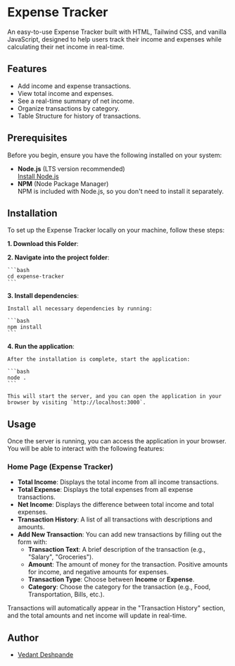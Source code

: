 # Expense Tracker

An easy-to-use Expense Tracker built with HTML, Tailwind CSS, and vanilla JavaScript, designed to help users track their income and expenses while calculating their net income in real-time.

## Features

- Add income and expense transactions.
- View total income and expenses.
- See a real-time summary of net income.
- Organize transactions by category.
- Table Structure for history of transactions.

## Prerequisites

Before you begin, ensure you have the following installed on your system:

- **Node.js** (LTS version recommended)  
  [Install Node.js](https://nodejs.org/)
- **NPM** (Node Package Manager)  
  NPM is included with Node.js, so you don't need to install it separately.

## Installation

To set up the Expense Tracker locally on your machine, follow these steps:

**1. Download this Folder**:

**2. Navigate into the project folder**:

    ```bash
    cd expense-tracker
    ```

**3. Install dependencies**:

    Install all necessary dependencies by running:

    ```bash
    npm install
    ```

**4. Run the application**:

    After the installation is complete, start the application:

    ```bash
    node .
    ```

    This will start the server, and you can open the application in your browser by visiting `http://localhost:3000`.

## Usage

Once the server is running, you can access the application in your browser. You will be able to interact with the following features:

### Home Page (Expense Tracker)

- **Total Income**: Displays the total income from all income transactions.
- **Total Expense**: Displays the total expenses from all expense transactions.
- **Net Income**: Displays the difference between total income and total expenses.
- **Transaction History**: A list of all transactions with descriptions and amounts.
- **Add New Transaction**: You can add new transactions by filling out the form with:
  - **Transaction Text**: A brief description of the transaction (e.g., "Salary", "Groceries").
  - **Amount**: The amount of money for the transaction. Positive amounts for income, and negative amounts for expenses.
  - **Transaction Type**: Choose between **Income** or **Expense**.
  - **Category**: Choose the category for the transaction (e.g., Food, Transportation, Bills, etc.).

Transactions will automatically appear in the "Transaction History" section, and the total amounts and net income will update in real-time.

## Author

- [Vedant Deshpande](https://github.com/vmDeshpande)

